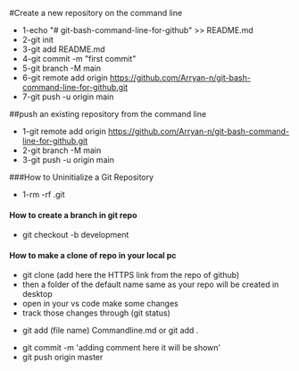 #Create a new repository on the command line

- 1-echo "# git-bash-command-line-for-github" >> README.md
- 2-git init
- 3-git add README.md
- 4-git commit -m "first commit"
- 5-git branch -M main
- 6-git remote add origin https://github.com/Arryan-n/git-bash-command-line-for-github.git
- 7-git push -u origin main

##push an existing repository from the command line

- 1-git remote add origin https://github.com/Arryan-n/git-bash-command-line-for-github.git
- 2-git branch -M main
- 3-git push -u origin main

###How to Uninitialize a Git Repository

- 1-rm -rf .git

#### How to create a branch in git repo

- git checkout -b development

#### How to make a clone of repo in your local pc

- git clone (add here the HTTPS link from the repo of github)
- then a folder of the default name same as your repo will be created in desktop
- open in your vs code make some changes
- track those changes through (git status)

* git add (file name) Commandline.md or git add .

- git commit -m 'adding comment here it will be shown'
- git push origin master
